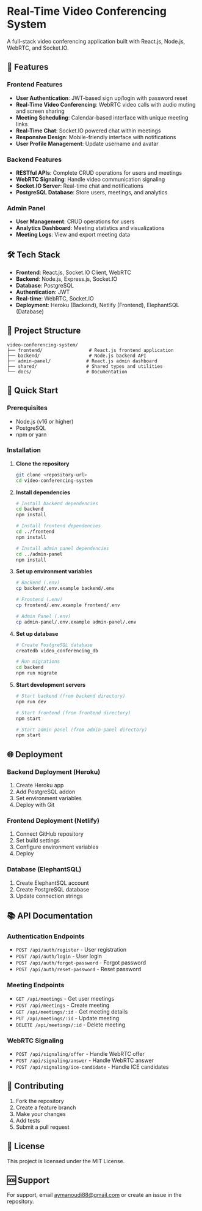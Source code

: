 # Real-Time Video Conferencing System

A full-stack video conferencing application built with React.js, Node.js, WebRTC, and Socket.IO.

## 🚀 Features

### Frontend Features
- **User Authentication**: JWT-based sign up/login with password reset
- **Real-Time Video Conferencing**: WebRTC video calls with audio muting and screen sharing
- **Meeting Scheduling**: Calendar-based interface with unique meeting links
- **Real-Time Chat**: Socket.IO powered chat within meetings
- **Responsive Design**: Mobile-friendly interface with notifications
- **User Profile Management**: Update username and avatar

### Backend Features
- **RESTful APIs**: Complete CRUD operations for users and meetings
- **WebRTC Signaling**: Handle video communication signaling
- **Socket.IO Server**: Real-time chat and notifications
- **PostgreSQL Database**: Store users, meetings, and analytics

### Admin Panel
- **User Management**: CRUD operations for users
- **Analytics Dashboard**: Meeting statistics and visualizations
- **Meeting Logs**: View and export meeting data

## 🛠 Tech Stack

- **Frontend**: React.js, Socket.IO Client, WebRTC
- **Backend**: Node.js, Express.js, Socket.IO
- **Database**: PostgreSQL
- **Authentication**: JWT
- **Real-time**: WebRTC, Socket.IO
- **Deployment**: Heroku (Backend), Netlify (Frontend), ElephantSQL (Database)

## 📁 Project Structure

```
video-conferencing-system/
├── frontend/                 # React.js frontend application
├── backend/                  # Node.js backend API
├── admin-panel/             # React.js admin dashboard
├── shared/                  # Shared types and utilities
└── docs/                    # Documentation
```

## 🚀 Quick Start

### Prerequisites
- Node.js (v16 or higher)
- PostgreSQL
- npm or yarn

### Installation

1. **Clone the repository**
   ```bash
   git clone <repository-url>
   cd video-conferencing-system
   ```

2. **Install dependencies**
   ```bash
   # Install backend dependencies
   cd backend
   npm install

   # Install frontend dependencies
   cd ../frontend
   npm install

   # Install admin panel dependencies
   cd ../admin-panel
   npm install
   ```

3. **Set up environment variables**
   ```bash
   # Backend (.env)
   cp backend/.env.example backend/.env
   
   # Frontend (.env)
   cp frontend/.env.example frontend/.env
   
   # Admin Panel (.env)
   cp admin-panel/.env.example admin-panel/.env
   ```

4. **Set up database**
   ```bash
   # Create PostgreSQL database
   createdb video_conferencing_db
   
   # Run migrations
   cd backend
   npm run migrate
   ```

5. **Start development servers**
   ```bash
   # Start backend (from backend directory)
   npm run dev
   
   # Start frontend (from frontend directory)
   npm start
   
   # Start admin panel (from admin-panel directory)
   npm start
   ```

## 🌐 Deployment

### Backend Deployment (Heroku)
1. Create Heroku app
2. Add PostgreSQL addon
3. Set environment variables
4. Deploy with Git

### Frontend Deployment (Netlify)
1. Connect GitHub repository
2. Set build settings
3. Configure environment variables
4. Deploy

### Database (ElephantSQL)
1. Create ElephantSQL account
2. Create PostgreSQL database
3. Update connection strings

## 📚 API Documentation

### Authentication Endpoints
- `POST /api/auth/register` - User registration
- `POST /api/auth/login` - User login
- `POST /api/auth/forgot-password` - Forgot password
- `POST /api/auth/reset-password` - Reset password

### Meeting Endpoints
- `GET /api/meetings` - Get user meetings
- `POST /api/meetings` - Create meeting
- `GET /api/meetings/:id` - Get meeting details
- `PUT /api/meetings/:id` - Update meeting
- `DELETE /api/meetings/:id` - Delete meeting

### WebRTC Signaling
- `POST /api/signaling/offer` - Handle WebRTC offer
- `POST /api/signaling/answer` - Handle WebRTC answer
- `POST /api/signaling/ice-candidate` - Handle ICE candidates

## 🤝 Contributing

1. Fork the repository
2. Create a feature branch
3. Make your changes
4. Add tests
5. Submit a pull request

## 📄 License

This project is licensed under the MIT License.

## 🆘 Support

For support, email aymanoudi88@gmail.com or create an issue in the repository. 